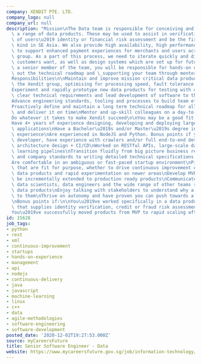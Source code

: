 ```yaml
---
company: XENDIT PTE. LTD.
company_logo: null
company_url: null
description: "Mission\nThe Data team is responsible for conceiving and delivering\
  \ a range of data products. These may be used to assist in verification and management\
  \ of users\u2019 identity or financial risk assessment and be the first of their\
  \ kind in SE Asia. We also provide high availability, high performance shared services\
  \ to support enhanced payment experiences for merchants and users across the Xendit\
  \ group. As a part of this process, we need to iterate quickly and discover what\
  \ customers want, as well as design systems which are set up for future scale. As\
  \ a senior member of the team, you will be responsible for hands-on delivery, laying\
  \ out the technical roadmap and \_supporting your team through mentoring and coaching.\n\
  Responsibilities\n\nMaintain and improve mission critical data products that support\
  \ the Xendit group, optimising for processing speed, fault tolerance and uptime\n\
  Experiment and rapidly prototype new data products for testing with clients\nDevelop\
  \ clear technical requirements and lead development of software to those standards\n\
  Advance engineering standards, tooling and processes to build team efficiency\n\
  Proactively define and maintain a long term technical roadmap for all data products,\
  \ and deliver it on time\nMentor and up-skill colleagues on a day-to-day basis\n\
  Do whatever it takes to make Xendit succeed\n\nYou may be a good fit if you\n\n\
  Have 4+ years of experience designing, developing and deploying large scale software\
  \ applications\nHave a Bachelor\u2019s and/or Master\u2019s degree in CS or equivalent\
  \ experience\nAre experienced in NodeJS and Python. Bonus points if you are a fullstack\
  \ developer, have experience with crawlers and/or full end-to-end development including\
  \ architecture design + CI/CD\nWorked on RESTful APIs, large-scale data and machine\
  \ learning pipelines\nTransition fluidly from big picture business requirements\
  \ and company standards to writing detailed technical specifications and user stories\n\
  Are comfortable in an ambiguous or fast-paced startup environment\nPick solutions\
  \ that are fit for purpose, whether to drive continuous improvement on the core\
  \ data products and rapid experimentation on newer areas\nDevelop MVPs that can\
  \ be incrementally extended to production ready products\nCommunicate well with\
  \ data scientists, data engineers and the wide range of other teams relying on our\
  \ data products\nEnjoy talking with stakeholders to understand why a problem matters\
  \ to them\nThrive on autonomy and have proven you can push towards a goal by yourself\n\
  \nBonus points if:\n\nYou\u2019ve worked specifically in a data product business\
  \ that supplies identity verification, credit or fraud risk assessment products\n\
  You\u2019ve successfully moved products from MVP to rapid scaling afterwards\n"
id: 15628
job_tags:
- python
- rest
- xml
- continuous-improvement
- startups
- hands-on-experience
- management
- api
- nodejs
- continuous-delivery
- java
- javascript
- machine-learning
- linux
- c++
- data
- agile-methodologies
- software-engineering
- software-development
posted_date: '2020-12-02T19:27:53.000Z'
source: myCareersFuture
title: Senior Software Engineer - Data
website: https://www.mycareersfuture.gov.sg/job/information-technology/senior-software-engineer-data-xendit-11476d58e681b62a32a6c391ff9ace9e
---
```

